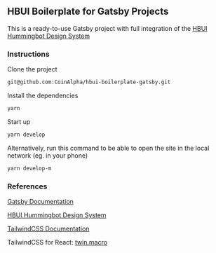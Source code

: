 ## HBUI Boilerplate for Gatsby Projects

This is a ready-to-use Gatsby project with full integration of the [HBUI Hummingbot Design System](https://hbui.netlify.app/)

### Instructions

Clone the project

```bash
git@github.com:CoinAlpha/hbui-boilerplate-gatsby.git
```

Install the dependencies

```bash
yarn
```

Start up

```bash
yarn develop
```

Alternatively, run this command to be able to open the site in the local network (eg. in your phone)

```bash
yarn develop-m
```

### References

[Gatsby Documentation](https://www.gatsbyjs.com/docs/)

[HBUI Hummingbot Design System](https://hbui.netlify.app/)

[TailwindCSS Documentation](https://tailwindcss.com/docs)

TailwindCSS for React: [twin.macro](https://github.com/ben-rogerson/twin.macro)